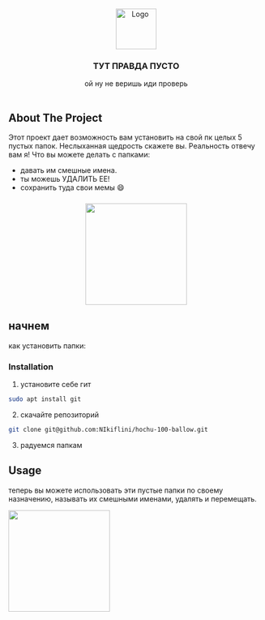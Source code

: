 <br/>
<p align="center">
  <a href="https://github.com/NIkiflini/hochu-100-ballow">
    <img src="https://avatars.mds.yandex.net/i?id=32cbfab189740ff672363e7ff49f16d65390e4fa-10806896-images-thumbs&n=13" alt="Logo" width="80" height="80">
  </a>

  <h3 align="center">ТУТ ПРАВДА ПУСТО</h3>

  <p align="center">
    ой ну не веришь иди проверь
    <br/>
    <br/>
  </p>
</p>

## About The Project

Этот проект дает возможность вам установить на свой пк целых 5 пустых папок.
Неслыханная щедрость скажете вы.
Реальность отвечу вам я!
Что вы можете делать с папками:

* давать им смешные имена.
* ты можешь УДАЛИТЬ ЕЕ!
* сохранить туда свои мемы :smile:
###

<div align="center">
  <img height="200" src="https://www.meme-arsenal.com/memes/95e70dd41d08a718929e98c18c327d7f.jpg"  />
</div>

###
## начнем

как установить папки:

### Installation

1. установите себе гит
```sh
sudo apt install git
```
2. скачайте репозиторий

```sh
git clone git@github.com:NIkiflini/hochu-100-ballow.git
```

3. радуемся папкам

## Usage

теперь вы можете использовать эти пустые папки по своему назначению, называть их смешными именами, удалять и перемещать.


<a href="https://www.youtube.com/watch?v=g7tzDP3oI2Y"><img img height="200" src="https://www.meme-arsenal.com/memes/95e70dd41d08a718929e98c18c327d7f.jpg"></a>
